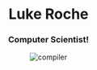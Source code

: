 <h1 align="center">Luke Roche</h1>
<h3 align="center">Computer Scientist!</h3>

<p align="center"> <img src="https://komarev.com/ghpvc/?username=compiler&label=Profile%20views&color=0e75b6&style=flat" alt="compiler" /> </p>

